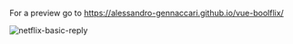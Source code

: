 For a preview go to https://alessandro-gennaccari.github.io/vue-boolflix/

![netflix-basic-reply](https://user-images.githubusercontent.com/73886497/117129029-76881580-ad9e-11eb-9e2f-8aceee19eae9.png)

